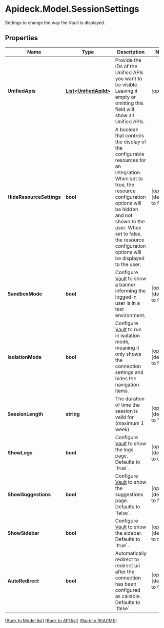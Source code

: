 # Apideck.Model.SessionSettings
Settings to change the way the Vault is displayed.

## Properties

Name | Type | Description | Notes
------------ | ------------- | ------------- | -------------
**UnifiedApis** | [**List&lt;UnifiedApiId&gt;**](UnifiedApiId.md) | Provide the IDs of the Unified APIs you want to be visible. Leaving it empty or omitting this field will show all Unified APIs. | [optional] 
**HideResourceSettings** | **bool** | A boolean that controls the display of the configurable resources for an integration. When set to true, the resource configuration options will be hidden and not shown to the user. When set to false, the resource configuration options will be displayed to the user. | [optional] [default to false]
**SandboxMode** | **bool** | Configure [Vault](/apis/vault/reference#section/Get-Started) to show a banner informing the logged in user is in a test environment. | [optional] [default to false]
**IsolationMode** | **bool** | Configure [Vault](/apis/vault/reference#section/Get-Started) to run in isolation mode, meaning it only shows the connection settings and hides the navigation items. | [optional] [default to false]
**SessionLength** | **string** | The duration of time the session is valid for (maximum 1 week). | [optional] [default to "1h"]
**ShowLogs** | **bool** | Configure [Vault](/apis/vault/reference#section/Get-Started) to show the logs page. Defaults to &#x60;true&#x60;. | [optional] [default to true]
**ShowSuggestions** | **bool** | Configure [Vault](/apis/vault/reference#section/Get-Started) to show the suggestions page. Defaults to &#x60;false&#x60;. | [optional] [default to false]
**ShowSidebar** | **bool** | Configure [Vault](/apis/vault/reference#section/Get-Started) to show the sidebar. Defaults to &#x60;true&#x60;. | [optional] [default to true]
**AutoRedirect** | **bool** | Automatically redirect to redirect uri after the connection has been configured as callable. Defaults to &#x60;false&#x60;. | [optional] [default to false]

[[Back to Model list]](../README.md#documentation-for-models) [[Back to API list]](../README.md#documentation-for-api-endpoints) [[Back to README]](../README.md)

